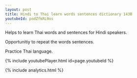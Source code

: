 ```yaml
---
layout: post
title: Hindi to Thai learn words sentences dictionary 1438 
youtubeId: pndZfkRL9os
---
```

 
 
Helps to learn Thai words and sentences for Hindi speakers.

Opportunitiy to repeat the words sentences. 

Practice Thai language. 
 
{% include youtubePlayer.html id=page.youtubeId %}
 
 
{% include analytics.html %}